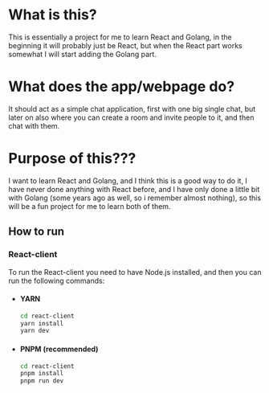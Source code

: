 # What is this?

This is essentially a project for me to learn React and Golang, in the beginning it will probably just be React, but when the React part works somewhat I will start adding the Golang part.

# What does the app/webpage do?

It should act as a simple chat application, first with one big single chat, but later on also where you can create a room and invite people to it, and then chat with them.

# Purpose of this???

I want to learn React and Golang, and I think this is a good way to do it, I have never done anything with React before, and I have only done a little bit with Golang (some years ago as well, so i remember almost nothing), so this will be a fun project for me to learn both of them.

## How to run

### React-client

To run the React-client you need to have Node.js installed, and then you can run the following commands:

- #### YARN

  ```bash
  cd react-client
  yarn install
  yarn dev
  ```

- #### PNPM (recommended)

  ```bash
  cd react-client
  pnpm install
  pnpm run dev
  ```
